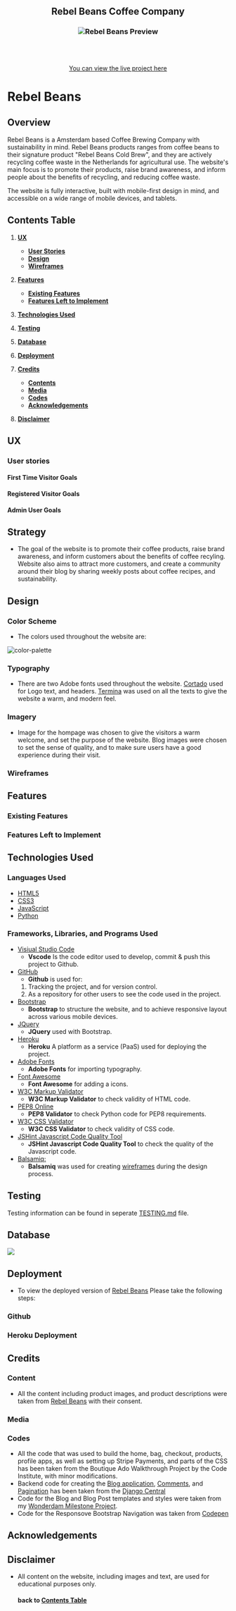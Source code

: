 <h2 align="center">
Rebel Beans Coffee Company
</h2>

<h3 align="center">
<img src="https://github.com/yigitaksoy/Rebel-Beans/blob/master/documentation/images/rebelbeans-responsive.png" alt="Rebel Beans Preview">
</h3>


<div align="center">


<br><br>

[You can view the live project here](https://rebelbeans.herokuapp.com)

</div>

# Rebel Beans

## Overview

Rebel Beans is a Amsterdam based Coffee Brewing Company with sustainability in mind. Rebel Beans products ranges from coffee beans to their signature product "Rebel Beans Cold Brew", and they are actively recycling coffee waste in the Netherlands for agricultural use. The website's main focus is to promote their products, raise brand awareness, and inform people about the benefits of recycling, and reducing coffee waste. 

The website is fully interactive, built with mobile-first design in mind, and accessible on a wide range of mobile devices, and tablets.

## Contents Table

1. [**UX**](#ux)
    - [**User Stories**](#user-stories)
    - [**Design**](#design)
    - [**Wireframes**](#wireframes)

2. [**Features**](#features)
    - [**Existing Features**](#existing-features)
    - [**Features Left to Implement**](#features-left-to-implement)

3. [**Technologies Used**](#technologies-used)

4. [**Testing**](#testing)

5. [**Database**](#database)

6. [**Deployment**](#deployment)

7. [**Credits**](#credits)
    - [**Contents**](#contents)
    - [**Media**](#media)
    - [**Codes**](#codes)
    - [**Acknowledgements**](#acknowledgements)

8. [**Disclaimer**](#disclaimer)



## UX


### User stories

#### First Time Visitor Goals




#### Registered Visitor Goals



#### Admin User Goals




## Strategy

- The goal of the website is to promote their coffee products, raise brand awareness, and inform customers about the benefits of coffee recyling. Website also aims to attract more customers, and create a community around their blog by sharing weekly posts about coffee recipes, and sustainability. 


## Design


### Color Scheme

- The colors used throughout the website are:

<img src="https://github.com/yigitaksoy/Rebel-Beans/blob/master/documentation/images/color-palette.png"  alt="color-palette">


### Typography

- There are two Adobe fonts used throughout the website. [Cortado](https://fonts.adobe.com/fonts/cortado) used for Logo text, and headers. [Termina](https://fonts.adobe.com/fonts/termina) was used on all the texts to give the website a warm, and modern feel.


### Imagery

- Image for the hompage was chosen to give the visitors a warm welcome, and set the purpose of the website. Blog images were chosen to set the sense of quality, and to make sure users have a good experience during their visit.

### Wireframes




## Features

### Existing Features



### Features Left to Implement


## Technologies Used

### Languages Used

- [HTML5](https://en.wikipedia.org/wiki/HTML5)
- [CSS3](https://en.wikipedia.org/wiki/Cascading_Style_Sheets)
- [JavaScript](https://en.wikipedia.org/wiki/JavaScript)
- [Python](https://en.wikipedia.org/wiki/Python_(programming_language))


### Frameworks, Libraries, and Programs Used

- [Visiual Studio Code ](https://code.visualstudio.com)
    - **Vscode** Is the code editor used to develop, commit & push this project to Github.
- [GitHub](https://github.com/)
    - **Github** is used for:
    1. Tracking the project, and for version control.
    2. As a repository for other users to see the code used in the project.
- [Bootstrap](https://www.bootstrapcdn.com/)
    - **Bootstrap**  to structure the website, and to achieve responsive layout across various mobile devices.
- [JQuery](https://jquery.com)
    - **JQuery**  used with Bootstrap.
- [Heroku](https://www.heroku.com/)
     - **Heroku**  A platform as a service (PaaS) used for deploying the project.
- [Adobe Fonts](https://fonts.adobe.com/)
    - **Adobe Fonts**  for importing typography.
- [Font Awesome](https://fontawesome.com/)
   - **Font Awesome** for adding a icons.
- [W3C Markup Validator](https://validator.w3.org/)
   - **W3C Markup Validator** to check validity of HTML code.
- [PEP8 Online](http://www.pep8online.com/)
   - **PEP8 Validator** to check Python code for PEP8 requirements.
- [W3C CSS Validator](https://jigsaw.w3.org/css-validator/)
   - **W3C CSS Validator** to check validity of CSS code.
- [JSHint Javascript Code Quality Tool](https://jshint.com/)
   - **JSHint Javascript Code Quality Tool** to check the quality of the Javascript code.
- [Balsamiq:](https://balsamiq.com/)
    - **Balsamiq** was used for creating [wireframes]() during the design process.




## Testing

Testing information can be found in seperate [TESTING.md](https://github.com/yigitaksoy/Rebel-Beans/blob/master/documentation/TESTING.md) file.

## Database


<img src="#">


## Deployment

- To view the deployed version of [Rebel Beans](https://rebelbeans.herokuapp.com) Please take the following steps:

### Github


### Heroku Deployment



## Credits

### Content
- All the content including product images, and product descriptions were taken from [Rebel Beans](https://rebelbeans.com/) with their consent. 

### Media
 

### Codes
- All the code that was used to build the home, bag, checkout, products, profile apps, as well as setting up Stripe Payments, and parts of the CSS has been taken from the Boutique Ado Walkthrough Project by the Code Institute, with minor modifications.
- Backend code for creating the [Blog application](https://djangocentral.com/building-a-blog-application-with-django/), [Comments](https://djangocentral.com/creating-comments-system-with-django/), and [Pagination](https://djangocentral.com/adding-pagination-with-django/) has been taken from the [Django Central](https://djangocentral.com/)
- Code for the Blog and Blog Post templates and styles were taken from my [Wonderdam Milestone Project](https://github.com/yigitaksoy/Wonderdam).
- Code for the Responsove Bootstrap Navigation was taken from [Codepen](https://codepen.io/ig_design/pen/omQXoQ)


## Acknowledgements


## Disclaimer
- All content on the website, including images and text, are used for educational purposes only.


  #### __back to [Contents Table](#contents-table)__ 